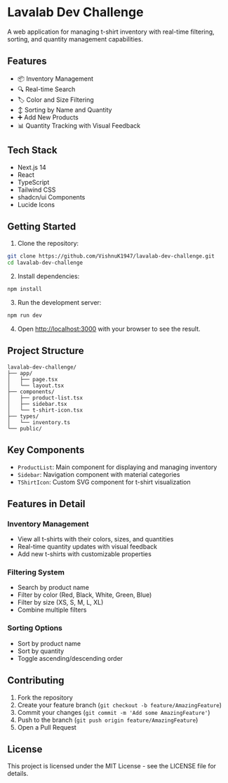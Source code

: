 # Lavalab Dev Challenge

A web application for managing t-shirt inventory with real-time filtering, sorting, and quantity management capabilities.

## Features

- 📦 Inventory Management
- 🔍 Real-time Search
- 🏷️ Color and Size Filtering
- ↕️ Sorting by Name and Quantity
- ➕ Add New Products
- 📊 Quantity Tracking with Visual Feedback

## Tech Stack

- Next.js 14
- React
- TypeScript
- Tailwind CSS
- shadcn/ui Components
- Lucide Icons

## Getting Started

1. Clone the repository:

```bash
git clone https://github.com/VishnuK1947/lavalab-dev-challenge.git
cd lavalab-dev-challenge
```

2. Install dependencies:

```bash
npm install
```

3. Run the development server:

```bash
npm run dev
```

4. Open [http://localhost:3000](http://localhost:3000) with your browser to see the result.

## Project Structure

```
lavalab-dev-challenge/
├── app/
│   ├── page.tsx
│   └── layout.tsx
├── components/
│   ├── product-list.tsx
│   ├── sidebar.tsx
│   └── t-shirt-icon.tsx
├── types/
│   └── inventory.ts
└── public/
```

## Key Components

- `ProductList`: Main component for displaying and managing inventory
- `Sidebar`: Navigation component with material categories
- `TShirtIcon`: Custom SVG component for t-shirt visualization

## Features in Detail

### Inventory Management

- View all t-shirts with their colors, sizes, and quantities
- Real-time quantity updates with visual feedback
- Add new t-shirts with customizable properties

### Filtering System

- Search by product name
- Filter by color (Red, Black, White, Green, Blue)
- Filter by size (XS, S, M, L, XL)
- Combine multiple filters

### Sorting Options

- Sort by product name
- Sort by quantity
- Toggle ascending/descending order

## Contributing

1. Fork the repository
2. Create your feature branch (`git checkout -b feature/AmazingFeature`)
3. Commit your changes (`git commit -m 'Add some AmazingFeature'`)
4. Push to the branch (`git push origin feature/AmazingFeature`)
5. Open a Pull Request

## License

This project is licensed under the MIT License - see the LICENSE file for details.
